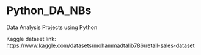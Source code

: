 # Python_DA_NBs
Data Analysis Projects using Python


Kaggle dataset link:
https://www.kaggle.com/datasets/mohammadtalib786/retail-sales-dataset

